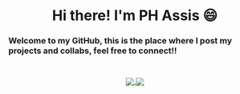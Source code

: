 <h1 align="center">
  Hi there! I'm PH Assis &#128516;
  <h3>
    Welcome to my GitHub, this is the place where I post my projects and
    collabs, feel free to connect!!<br />
    <br />
    <br />
    <div align="center">
      <a href="">
        <img
          align="center"
          src="https://github-readme-stats-sigma-five.vercel.app/api?username=imphassis&show_icons=true&include_all_commits=true&count_private=true&theme=nord&line_height=40"
        />
      </a>
      <a href="">
        <img
          align="center"
          src="https://github-readme-stats-sigma-five.vercel.app/api/top-langs/?username=imphassis&theme=nord&line_height=40"
        />
      </a>
    </div>
  </h3>
</h1>
